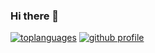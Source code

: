 ### Hi there 👋

<!--
**PAVANNANI007/PAVANNANI007** is a ✨ _special_ ✨ repository because its `README.md` (this file) appears on your GitHub profile.

Here are some ideas to get you started:

- 🔭 I’m currently working on ...
- 🌱 I’m currently learning ...
- 👯 I’m looking to collaborate on ...
- 🤔 I’m looking for help with ...
- 💬 Ask me about ...
- 📫 How to reach me: ...
- 😄 Pronouns: ...
- ⚡ Fun fact: ...
-->
[![toplanguages](https://github-readme-stats.vercel.app/api/top-langs/?username=PAVANNANI007&count_private=true&show_icons=true&theme=radical&layout=compact)]()
[![github profile](https://github-readme-stats.vercel.app/api?username=PAVANNANI007&show_icons=true&include_all_commits=true&theme=radical)]()
